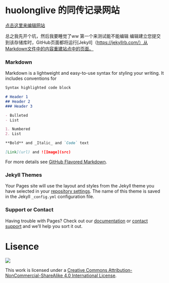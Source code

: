# huolonglive 的同传记录网站

 [点击这里来编辑网站](https://github.com/huolonglive/huolonglive/edit/master/README.md)
 
总之我先开个坑，然后我要睡觉了ww
第一个来测试能不能编辑
编辑建立您提交到该存储库时，GitHub页面都将运行[Jekyll]（https://jekyllrb.com/）从Markdown文件中的内容重建站点中的页面。

### Markdown

Markdown is a lightweight and easy-to-use syntax for styling your writing. It includes conventions for

```markdown
Syntax highlighted code block

# Header 1
## Header 2
### Header 3

- Bulleted
- List

1. Numbered
2. List

**Bold** and _Italic_ and `Code` text

[Link](url) and ![Image](src)
```

For more details see [GitHub Flavored Markdown](https://guides.github.com/features/mastering-markdown/).

### Jekyll Themes

Your Pages site will use the layout and styles from the Jekyll theme you have selected in your [repository settings](https://github.com/huolonglive/huolonglive/settings). The name of this theme is saved in the Jekyll `_config.yml` configuration file.

### Support or Contact

Having trouble with Pages? Check out our [documentation](https://help.github.com/categories/github-pages-basics/) or [contact support](https://github.com/contact) and we’ll help you sort it out.

# Lisence

![](https://i.creativecommons.org/l/by-nc-sa/4.0/88x31.png)

This work is licensed under a [Creative Commons Attribution-NonCommercial-ShareAlike 4.0 International License](https://creativecommons.org/licenses/by-nc-sa/4.0/).
